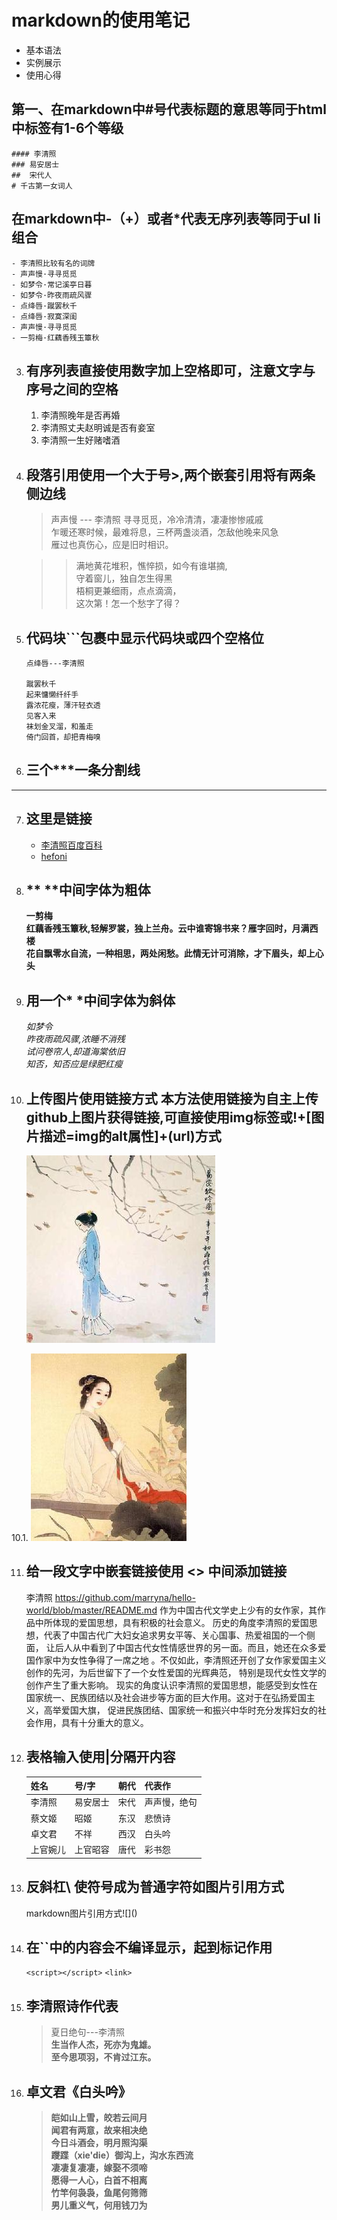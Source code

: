 # markdown的使用笔记
- 基本语法
- 实例展示
- 使用心得

 ## 第一、在markdown中#号代表标题的意思等同于html中<h>标签有1-6个等级
    #### 李清照
    ### 易安居士
    ##  宋代人
    # 千古第一女词人

## 在markdown中-（+）或者*代表无序列表等同于ul li组合
    - 李清照比较有名的词牌
    - 声声慢·寻寻觅觅
    - 如梦令·常记溪亭日暮
    - 如梦令·昨夜雨疏风骤
    - 点绛唇·蹴罢秋千
    - 点绛唇·寂寞深闺
    - 声声慢·寻寻觅觅
    - 一剪梅·红藕香残玉簟秋

3. ## 有序列表直接使用数字加上空格即可，注意文字与序号之间的空格
     1.  李清照晚年是否再婚
     2.  李清照丈夫赵明诚是否有妾室
     3.  李清照一生好赌嗜酒


4. ## 段落引用使用一个大于号>,两个嵌套引用将有两条侧边线
    > 声声慢 --- 李清照
    寻寻觅觅，冷冷清清，凄凄惨惨戚戚<br>
    乍暖还寒时候，最难将息，三杯两盏淡酒，怎敌他晚来风急</br>
    雁过也真伤心，应是旧时相识。<br>

    >> 满地黄花堆积，憔悴损，如今有谁堪摘,</br>
    守着窗儿，独自怎生得黑</br>
    梧桐更兼细雨，点点滴滴，</br>
    这次第！怎一个愁字了得？

5. ## 代码块```包裹中显示代码块或四个空格位
    ```
    点绛唇---李清照

    蹴罢秋千
    起来慵懒纤纤手
    露浓花瘦，薄汗轻衣透
    见客入来
    袜划金叉溜，和羞走
    倚门回首，却把青梅嗅
    ```

6. ## 三个***一条分割线
***

7. ## 这里是链接

    * [李清照百度百科](http://baike.baidu.com/link?url=5aLkpNfcEEMycR2xembXGELKglhOA33XAwFhM5Y6HpLdEKkm3ivSNWlBda-DSD5i_RW7sm9npE8GOI7D47X_5DClPXYlyszhF2ZvmTB6pgMoMFDEBPe9W8K34ktpUotD)
    * [hefoni](http://www.hefoni.ltd)

8. ## ** **中间字体为粗体
      **一剪梅**</br>
      **红藕香残玉簟秋,轻解罗裳，独上兰舟。云中谁寄锦书来？雁字回时，月满西楼**</br>
      **花自飘零水自流，一种相思，两处闲愁。此情无计可消除，才下眉头，却上心头**</br>

9. ## 用一个* *中间字体为斜体
      *如梦令*</br>
      *昨夜雨疏风骤,浓睡不消残*</br>
      *试问卷帘人,却道海棠依旧*</br>
      *知否，知否应是绿肥红瘦*</br>

10. ## 上传图片使用链接方式 本方法使用链接为自主上传github上图片获得链接,可直接使用img标签或!+[图片描述=img的alt属性]+(url)方式
     <img src='https://raw.githubusercontent.com/marryna/hello-world/master/img/02liqingzhao.jpg' alt='介夫子'></br>
  
10.1.   ![图片描述](https://raw.githubusercontent.com/marryna/hello-world/master/img/01liqingzhao.jpg) 

11. ## 给一段文字中嵌套链接使用 <> 中间添加链接
     李清照 <https://github.com/marryna/hello-world/blob/master/README.md> 作为中国古代文学史上少有的女作家，其作品中所体现的爱国思想，具有积极的社会意义。
     历史的角度李清照的爱国思想，代表了中国古代广大妇女追求男女平等、关心国事、热爱祖国的一个侧面，
     让后人从中看到了中国古代女性情感世界的另一面。而且，她还在众多爱国作家中为女性争得了一席之地
     。不仅如此，李清照还开创了女作家爱国主义创作的先河，为后世留下了一个女性爱国的光辉典范，
     特别是现代女性文学的创作产生了重大影响。 现实的角度认识李清照的爱国思想，能感受到女性在
     国家统一、民族团结以及社会进步等方面的巨大作用。这对于在弘扬爱国主义，高举爱国大旗，
     促进民族团结、国家统一和振兴中华时充分发挥妇女的社会作用，具有十分重大的意义。

12. ## 表格输入使用|分隔开内容

    |姓名       |号/字       |朝代      |代表作    |
    | -------   | -------   | ------- | -------  |
    |李清照     |易安居士    |宋代    |声声慢，绝句 |
    |蔡文姬     |昭姬        |东汉    |悲愤诗      |
    |卓文君     |不祥        |西汉    |白头吟      |
    |上官婉儿   |上官昭容     |唐代    |彩书怨      |

13. ## 反斜杠\ 使符号成为普通字符如图片引用方式
    markdown图片引用方式\!\[]\()

14. ## 在``中的内容会不编译显示，起到标记作用
    `<script></script>`
    `<link>`

15. ## 李清照诗作代表
    >夏日绝句---李清照</br>
    **生当作人杰，死亦为鬼雄。**</br>
    **至今思项羽，不肯过江东。**

16. ## 卓文君《白头吟》
    >**皑如山上雪，皎若云间月**</br>
    **闻君有两意，故来相决绝**</br>
    **今日斗酒会，明月照沟渠**</br>
    **躞蹀（xie'die）御沟上，沟水东西流**</br>
    **凄凄复凄凄，嫁娶不须啼**</br>
    **愿得一人心，白首不相离**</br>
    **竹竿何袅袅，鱼尾何筛筛**</br>
    **男儿重义气，何用钱刀为**</br>
   











   

